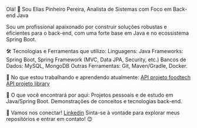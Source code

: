 Olá! 👋 Sou Elias Pinheiro Pereira, Analista de Sistemas com Foco em Back-end Java

Sou um profissional apaixonado por construir soluções robustas e eficientes para o back-end, com uma forte base em Java e no ecossistema Spring Boot.

🛠️ Tecnologias e Ferramentas que utilizo:
Linguagens: Java
Frameworks: Spring Boot, Spring Framework (MVC, Data JPA, Security, etc.)
Bancos de Dados: MySQL, MongoDB
Outras Ferramentas: Git, Maven/Gradle, Docker.

🌱 No que estou trabalhando e aprendendo atualmente:
<a href="https://github.com/eliaspinheiropereira/foodtechproject">API projeto foodtech</a>
<a href="https://github.com/eliaspinheiropereira/libraryproject">API projeto library</a>

🔭 O que você encontrará por aqui:
Projetos pessoais e de estudo em Java/Spring Boot.
Demonstrações de conceitos e tecnologias back-end.

🤝 Vamos nos conectar!
<a href="www.linkedin.com/in/eliaspereiraa">Linkedin</a>
Sinta-se à vontade para explorar meus repositórios e entrar em contato! 😊
